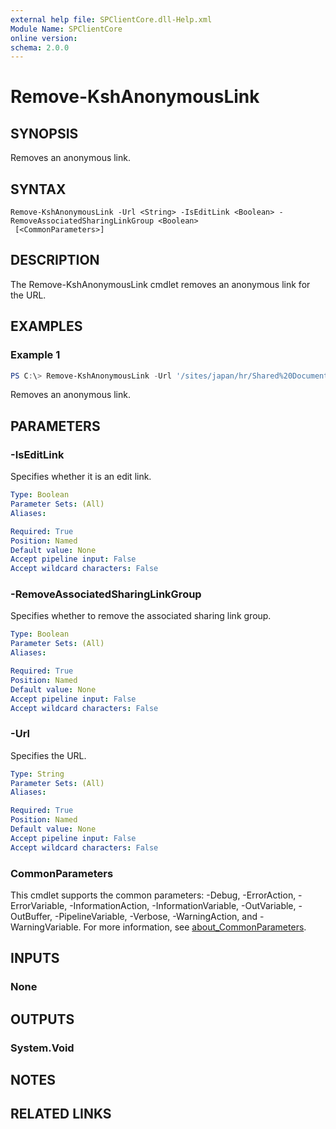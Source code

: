 ```yaml
---
external help file: SPClientCore.dll-Help.xml
Module Name: SPClientCore
online version:
schema: 2.0.0
---
```


# Remove-KshAnonymousLink

## SYNOPSIS
Removes an anonymous link.

## SYNTAX

```
Remove-KshAnonymousLink -Url <String> -IsEditLink <Boolean> -RemoveAssociatedSharingLinkGroup <Boolean>
 [<CommonParameters>]
```

## DESCRIPTION
The Remove-KshAnonymousLink cmdlet removes an anonymous link for the URL.

## EXAMPLES

### Example 1
```powershell
PS C:\> Remove-KshAnonymousLink -Url '/sites/japan/hr/Shared%20Documents/README.txt' -IsEditLink $true -RemoveAssociatedSharingLinkGroup $true
```

Removes an anonymous link.

## PARAMETERS

### -IsEditLink
Specifies whether it is an edit link.

```yaml
Type: Boolean
Parameter Sets: (All)
Aliases:

Required: True
Position: Named
Default value: None
Accept pipeline input: False
Accept wildcard characters: False
```

### -RemoveAssociatedSharingLinkGroup
Specifies whether to remove the associated sharing link group.

```yaml
Type: Boolean
Parameter Sets: (All)
Aliases:

Required: True
Position: Named
Default value: None
Accept pipeline input: False
Accept wildcard characters: False
```

### -Url
Specifies the URL.

```yaml
Type: String
Parameter Sets: (All)
Aliases:

Required: True
Position: Named
Default value: None
Accept pipeline input: False
Accept wildcard characters: False
```

### CommonParameters
This cmdlet supports the common parameters: -Debug, -ErrorAction, -ErrorVariable, -InformationAction, -InformationVariable, -OutVariable, -OutBuffer, -PipelineVariable, -Verbose, -WarningAction, and -WarningVariable. For more information, see [about_CommonParameters](http://go.microsoft.com/fwlink/?LinkID=113216).

## INPUTS

### None

## OUTPUTS

### System.Void

## NOTES

## RELATED LINKS
